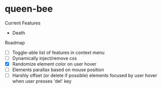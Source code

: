 # queen-bee

Current Features
- Death

Roadmap
- [ ] Toggle-able list of features in context menu
- [ ] Dynamically inject/remove css
- [X] Randomize element color on user hover
- [ ] Elements parallax based on mouse position
- [ ] Harshly offset (or delete if possible) elements focused by user hover when user presses 'del' key
